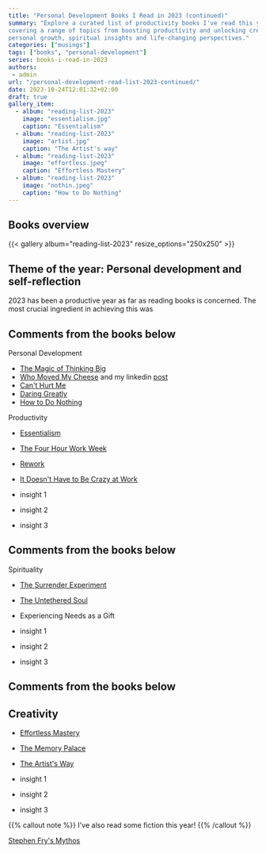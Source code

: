 ```yaml
---
title: "Personal Development Books I Read in 2023 (continued)"
summary: "Explore a curated list of productivity books I've read this year, 
covering a range of topics from boosting productivity and unlocking creativity 
personal growth, spiritual insights and life-changing perspectives."
categories: ["musings"]
tags: ["books", "personal-development"]
series: books-i-read-in-2023
authors:
 - admin
url: "/personal-development-read-list-2023-continued/"
date: 2023-10-24T12:01:32+02:00
draft: true
gallery_item:
  - album: "reading-list-2023"
    image: "essentialism.jpg"
    caption: "Essentialism"
  - album: "reading-list-2023"
    image: "artist.jpg"
    caption: "The Artist's way"
  - album: "reading-list-2023"
    image: "effortless.jpeg"
    caption: "Effortless Mastery"
  - album: "reading-list-2023"
    image: "nothin.jpeg"
    caption: "How to Do Nothing"
---
```


## Books overview

{{< gallery album="reading-list-2023" resize_options="250x250" >}}

## Theme of the year: Personal development and self-reflection

2023 has been a productive year as far as reading books is concerned. The most 
crucial ingredient in achieving this was  


## Comments from the books below

Personal Development
* [The Magic of Thinking Big](https://www.amazon.com/Magic-Thinking-Big-David-Schwartz-ebook/dp/B00NGZIR92/ref=sr_1_1?crid=OA4UZM6K54PT&keywords=The+Magic+of+Thinking+Big&qid=1698135439&s=digital-text&sprefix=the+magic+of+thinking+big%2Cdigital-text%2C144&sr=1-1)
* [Who Moved My Cheese](https://www.amazon.com/Who-Moved-My-Cheese-Mazing-ebook/dp/B004CR6AM4/ref=sr_1_1?crid=34JT5XYC2NCJ9&keywords=Who+Moved+My+Cheese&qid=1698135453&s=digital-text&sprefix=who+moved+my+cheese%2Cdigital-text%2C139&sr=1-1) and my linkedin [post]()
* [Can't Hurt Me](https://www.amazon.com/Cant-Hurt-Me-Master-Your-ebook/dp/B07H453KGH/ref=sr_1_1?crid=1SS9XP36DBZPQ&keywords=Can%27t+Hurt+Me&qid=1698135518&s=digital-text&sprefix=can%27t+hurt+me%2Cdigital-text%2C136&sr=1-1)
* [Daring Greatly](https://www.amazon.com/Daring-Greatly-Courage-Vulnerable-Transforms-ebook/dp/B007P7HRS4/ref=sr_1_1?crid=Z81MD2IT8C6J&keywords=Daring+Greatly&qid=1698135548&s=digital-text&sprefix=daring+greatly%2Cdigital-text%2C136&sr=1-1)
* [How to Do Nothing](https://www.amazon.com/How-Do-Nothing-Resisting-Attention-ebook/dp/B07FLNFRGK/ref=sr_1_1?crid=PWGNJTCFSC4K&keywords=How+to+Do+Nothing&qid=1698135562&s=digital-text&sprefix=how+to+do+nothing%2Cdigital-text%2C134&sr=1-1)

Productivity
* [Essentialism](https://www.amazon.com/Essentialism-Disciplined-Pursuit-Greg-McKeown-ebook/dp/B00G1J1D28/ref=sr_1_1?crid=GQWQVZ5LMMZD&keywords=Essentialism&qid=1698135376&s=digital-text&sprefix=essentialism%2Cdigital-text%2C148&sr=1-1)
* [The Four Hour Work Week](https://www.amazon.com/4-Hour-Workweek-Expanded-Updated-Cutting-Edge-ebook/dp/B002WE46UW/ref=sr_1_1?crid=XY8OZKSRF3KF&keywords=The+Four+Hour+Work+Week&qid=1698135389&s=digital-text&sprefix=the+four+hour+work+week%2Cdigital-text%2C129&sr=1-1)
* [Rework](https://www.amazon.com/Rework-Jason-Fried-ebook/dp/B002MUAJ2A/ref=sr_1_1?crid=3FL6HNUW4WR9B&keywords=Rework&qid=1698135400&s=digital-text&sprefix=rework%2Cdigital-text%2C130&sr=1-1)
* [It Doesn't Have to Be Crazy at Work](https://www.amazon.com/Doesnt-Have-Be-Crazy-Work-ebook/dp/B079WV79TK/ref=sr_1_1?crid=P7Y30CGE0UF6&keywords=It+Doesn%27t+Have+to+Be+Crazy+at+Work&qid=1698135413&s=digital-text&sprefix=it+doesn%27t+have+to+be+crazy+at+work%2Cdigital-text%2C143&sr=1-1)

* insight 1  
* insight 2
* insight 3

## Comments from the books below

Spirituality
* [The Surrender Experiment](https://www.amazon.com/Surrender-Experiment-Journey-Lifes-Perfection-ebook/dp/B00NDTUDOS/ref=sr_1_1?crid=2OFNLINWYWBIC&keywords=the+surrender+experiment+by+michael+singer&qid=1698135330&s=digital-text&sprefix=Surrender+Experiment+%2Cdigital-text%2C140&sr=1-1)
* [The Untethered Soul](https://www.amazon.com/Untethered-Soul-Journey-Beyond-Yourself-ebook/dp/B003TU29WA/ref=sr_1_1?crid=1BBH1F4AW95S6&keywords=Untethered+Soul&qid=1698135346&s=digital-text&sprefix=untethered+soul%2Cdigital-text%2C134&sr=1-1)
* Experiencing Needs as a Gift

* insight 1  
* insight 2
* insight 3

## Comments from the books below

## Creativity 

* [Effortless Mastery](https://www.amazon.com/Effortless-Mastery-Liberating-Musician-Within-ebook/dp/B005OUHOLY/ref=sr_1_1?crid=M330Y58Q9VA4&keywords=Effortless+Mastery&qid=1698135274&s=digital-text&sprefix=effortless+mastery%2Cdigital-text%2C128&sr=1-1)
* [The Memory Palace](https://www.amazon.com/Memory-Palace-Anything-Everything-Shakespeare-ebook/dp/B007V3FLTE)
* [The Artist's Way](https://www.amazon.com.be/-/en/Julia-Cameron/dp/1788164296/ref=asc_df_1788164296/?tag=begogshpadde-21&linkCode=df0&hvadid=633392667541&hvpos=&hvnetw=g&hvrand=16438304293944555379&hvpone=&hvptwo=&hvqmt=&hvdev=c&hvdvcmdl=&hvlocint=&hvlocphy=1001006&hvtargid=pla-920673948416&psc=1)

* insight 1  
* insight 2
* insight 3


{{% callout note %}}
I've also read some fiction this year!
{{% /callout %}}


[Stephen Fry's Mythos](https://www.amazon.com/Mythos-Ancient-Mythology-Telling-Classical-ebook/dp/B07SLLYGF6/ref=sr_1_1?crid=23SXF3WEB1HWH&keywords=Stephen+Fry%27s+Mythos&qid=1698135309&s=digital-text&sprefix=stephen+fry%27s+mythos%2Cdigital-text%2C139&sr=1-1)

